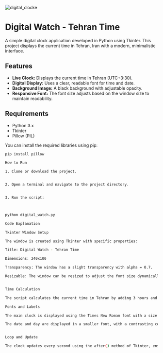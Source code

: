 ![digital_clocke](https://github.com/user-attachments/assets/34da19c0-cf73-438c-8500-f8b68b5b212d)


# Digital Watch - Tehran Time

A simple digital clock application developed in Python using Tkinter. This project displays the current time in Tehran, Iran with a modern, minimalistic interface.

## Features

- **Live Clock:** Displays the current time in Tehran (UTC+3:30).
- **Digital Display:** Uses a clear, readable font for time and date.
- **Background Image:** A black background with adjustable opacity.
- **Responsive Font:** The font size adjusts based on the window size to maintain readability.

## Requirements

- Python 3.x
- Tkinter
- Pillow (PIL)

You can install the required libraries using pip:

```bash
pip install pillow

How to Run

1. Clone or download the project.


2. Open a terminal and navigate to the project directory.


3. Run the script:



python digital_watch.py

Code Explanation

Tkinter Window Setup

The window is created using Tkinter with specific properties:

Title: Digital Watch - Tehran Time

Dimensions: 240x100

Transparency: The window has a slight transparency with alpha = 0.7.

Resizable: The window can be resized to adjust the font size dynamically.


Time Calculation

The script calculates the current time in Tehran by adding 3 hours and 30 minutes to UTC time. It uses the datetime library to format the time and date.

Fonts and Labels

The main clock is displayed using the Times New Roman font with a size dynamically adjusted to the window height.

The date and day are displayed in a smaller font, with a contrasting color for readability.


Loop and Update

The clock updates every second using the after() method of Tkinter, ensuring the time is always current.

